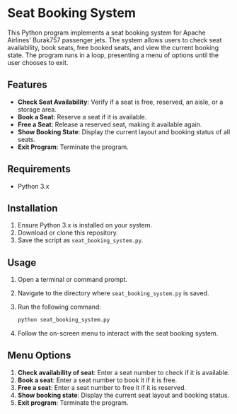 
# Seat Booking System

This Python program implements a seat booking system for Apache Airlines' Burak757 passenger jets. The system allows users to check seat availability, book seats, free booked seats, and view the current booking state. The program runs in a loop, presenting a menu of options until the user chooses to exit.

## Features

- **Check Seat Availability**: Verify if a seat is free, reserved, an aisle, or a storage area.
- **Book a Seat**: Reserve a seat if it is available.
- **Free a Seat**: Release a reserved seat, making it available again.
- **Show Booking State**: Display the current layout and booking status of all seats.
- **Exit Program**: Terminate the program.

## Requirements

- Python 3.x

## Installation

1. Ensure Python 3.x is installed on your system.
2. Download or clone this repository.
3. Save the script as `seat_booking_system.py`.

## Usage

1. Open a terminal or command prompt.
2. Navigate to the directory where `seat_booking_system.py` is saved.
3. Run the following command:

   ```bash
   python seat_booking_system.py
   ```

4. Follow the on-screen menu to interact with the seat booking system.

## Menu Options

1. **Check availability of seat**: Enter a seat number to check if it is available.
2. **Book a seat**: Enter a seat number to book it if it is free.
3. **Free a seat**: Enter a seat number to free it if it is reserved.
4. **Show booking state**: Display the current seat layout and booking status.
5. **Exit program**: Terminate the program.
